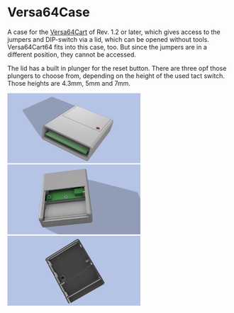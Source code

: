 # Versa64Case
A case for the <a href="https://github.com/bwack/Versa64Cart">Versa64Cart</a> of Rev. 1.2 or later, which gives access to the jumpers and DIP-switch via a lid, which can be opened without tools. Versa64Cart64 fits into this case, too. But since the jumpers are in a different position, they cannot be accessed. 

The lid has a built in plunger for the reset button. There are three opf those plungers to choose from, depending on the height of the used tact switch. Those heights are 4.3mm, 5mm and 7mm.

<img src="https://github.com/svenpetersen1965/Versa64Case/blob/master/Rev.%200/pictures/Versa64Case_complete.png" width="300" alt="Versa64Case (complete)">

<img src="https://github.com/svenpetersen1965/Versa64Case/blob/master/Rev.%200/pictures/Versa64Case_open_lid.png" width="300" alt="Versa64Case (open lid)">

<img src="https://github.com/svenpetersen1965/Versa64Case/blob/master/Rev.%200/pictures/Versa64Case_top_lid.png" width="300" alt="Versa64Case (top, lid with reset plunger)">
